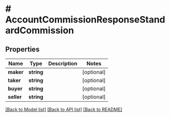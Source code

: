 # # AccountCommissionResponseStandardCommission

## Properties

Name | Type | Description | Notes
------------ | ------------- | ------------- | -------------
**maker** | **string** |  | [optional]
**taker** | **string** |  | [optional]
**buyer** | **string** |  | [optional]
**seller** | **string** |  | [optional]

[[Back to Model list]](../../README.md#models) [[Back to API list]](../../README.md#endpoints) [[Back to README]](../../README.md)
